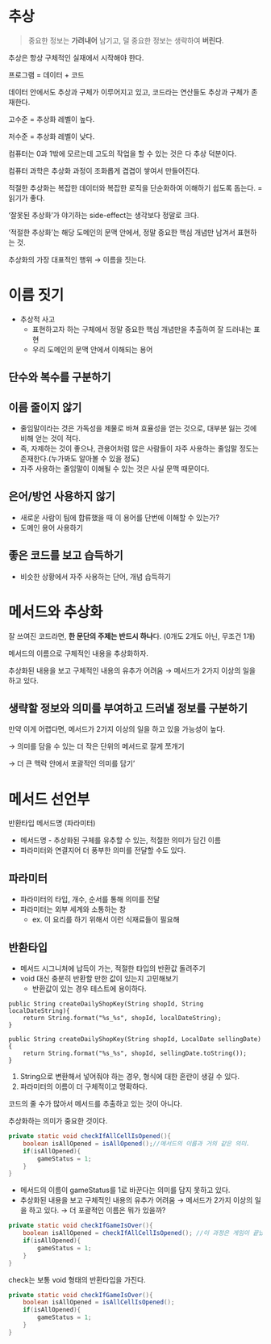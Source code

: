 # 추상

> 중요한 정보는 **가려내어** 남기고, 덜 중요한 정보는 생략하여 **버린다**.
> 

추상은 항상 구체적인 실재에서 시작해야 한다.

프로그램 = 데이터 + 코드

데이터 안에서도 추상과 구체가 이루어지고 있고, 코드라는 연산들도 추상과 구체가 존재한다.

고수준 = 추상화 레벨이 높다.

저수준 = 추상화 레벨이 낮다.

컴퓨터는 0과 1밖에 모르는데 고도의 작업을 할 수 있는 것은 다 추상 덕분이다.

컴퓨터 과학은 추상화 과정이 조화롭게 겹겹이 쌓여서 만들어진다.

적절한 추상화는 복잡한 데이터와 복잡한 로직을 단순화하여 이해하기 쉽도록 돕는다. = 읽기가 좋다.

‘잘못된 추상화’가 야기하는 side-effect는 생각보다 정말로 크다.

‘적절한 추상화’는 해당 도메인의 문맥 안에서, 정말 중요한 핵심 개념만 남겨서 표현하는 것.

추상화의 가장 대표적인 행위 → 이름을 짓는다.

# 이름 짓기

- 추상적 사고
    - 표현하고자 하는 구체에서 정말 중요한 핵심 개념만을 추출하여 잘 드러내는 표현
    - 우리 도메인의 문맥 안에서 이해되는 용어

## 단수와 복수를 구분하기

## 이름 줄이지 않기

- 줄임말이라는 것은 가독성을 제물로 바쳐 효율성을 얻는 것으로, 대부분 잃는 것에 비해 얻는 것이 적다.
- 즉, 자제하는 것이 좋으나, 관용어처럼 많은 사람들이 자주 사용하는 줄임말 정도는 존재한다.(누가봐도 알아볼 수 있을 정도)
- 자주 사용하는 줄임말이 이해될 수 있는 것은 사실 문맥 때문이다.

## 은어/방언 사용하지 않기

- 새로운 사람이 팀에 합류했을 때 이 용어를 단번에 이해할 수 있는가?
- 도메인 용어 사용하기

## 좋은 코드를 보고 습득하기

- 비슷한 상황에서 자주 사용하는 단어, 개념 습득하기

# 메서드와 추상화

잘 쓰여진 코드라면, **한 문단의 주제는 반드시 하나**다. (0개도 2개도 아닌, 무조건 1개)

메서드의 이름으로 구체적인 내용을 추상화하자.

추상화된 내용을 보고 구체적인 내용의 유추가 어려움 → 메서드가 2가지 이상의 일을 하고 있다.

## 생략할 정보와 의미를 부여하고 드러낼 정보를 구분하기

만약 이게 어렵다면, 메서드가 2가지 이상의 일을 하고 있을 가능성이 높다.

→ 의미를 담을 수 있는 더 작은 단위의 메서드로 잘게 쪼개기

→ 더 큰 맥락 안에서 포괄적인 의미를 담기’

# 메서드 선언부

반환타입 메서드명 (파라미터)

- 메서드명 - 추상화된 구체를 유추할 수 있는, 적절한 의미가 담긴 이름
- 파라미터와 연결지어 더 풍부한 의미를 전달할 수도 있다.

## 파라미터

- 파라미터의 타입, 개수, 순서를 통해 의미를 전달
- 파라미터는 외부 세계와 소통하는 창
    - ex. 이 요리를 하기 위해서 이런 식재료들이 필요해

## 반환타입

- 메서드 시그니처에 납득이 가는, 적절한 타입의 반환값 돌려주기
- void 대신 충분히 반환할 만한 값이 있는지 고민해보기
    - 반환값이 있는 경우 테스트에 용이하다.
```
public String createDailyShopKey(String shopId, String localDateString){
	return String.format("%s_%s", shopId, localDateString);
}

public String createDailyShopKey(String shopId, LocalDate sellingDate){
	return String.format("%s_%s", shopId, sellingDate.toString());
}
```

1. String으로 변환해서 넣어줘야 하는 경우, 형식에 대한 혼란이 생길 수 있다.
2. 파라미터의 이름이 더 구체적이고 명확하다.

코드의 줄 수가 많아서 메서드를 추출하고 있는 것이 아니다.

추상화하는 의미가 중요한 것이다.

```java
private static void checkIfAllCellIsOpened(){
	boolean isAllOpened = isAllOpened();//메서드의 이름과 거의 같은 의미.
	if(isAllOpened){
		gameStatus = 1;
	}
}
```

- 메서드의 이름이 gameStatus를 1로 바꾼다는 의미를 담지 못하고 있다.
- 추상화된 내용을 보고 구체적인 내용의 유추가 어려움 → 메서드가 2가지 이상의 일을 하고 있다. → 더 포괄적인 이름은 뭐가 있을까?

```java
private static void checkIfGameIsOver(){
	boolean isAllOpened = checkIfAllCellIsOpened(); //이 과정은 게임이 끝났는지 확인하려고 존재하는 것
	if(isAllOpened){
		gameStatus = 1;
	}
}
```

check는 보통 void 형태의 반환타입을 가진다.

```java
private static void checkIfGameIsOver(){
	boolean isAllOpened = isAllCellIsOpened();
	if(isAllOpened){
		gameStatus = 1;
	}
}
```
